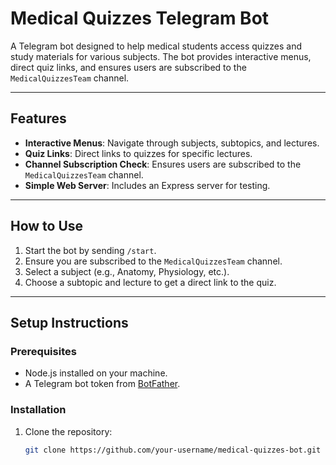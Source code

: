 # Medical Quizzes Telegram Bot

A Telegram bot designed to help medical students access quizzes and study materials for various subjects. The bot provides interactive menus, direct quiz links, and ensures users are subscribed to the `MedicalQuizzesTeam` channel.

---

## Features
- **Interactive Menus**: Navigate through subjects, subtopics, and lectures.
- **Quiz Links**: Direct links to quizzes for specific lectures.
- **Channel Subscription Check**: Ensures users are subscribed to the `MedicalQuizzesTeam` channel.
- **Simple Web Server**: Includes an Express server for testing.

---

## How to Use
1. Start the bot by sending `/start`.
2. Ensure you are subscribed to the `MedicalQuizzesTeam` channel.
3. Select a subject (e.g., Anatomy, Physiology, etc.).
4. Choose a subtopic and lecture to get a direct link to the quiz.

---

## Setup Instructions

### Prerequisites
- Node.js installed on your machine.
- A Telegram bot token from [BotFather](https://core.telegram.org/bots#botfather).

### Installation
1. Clone the repository:
   ```bash
   git clone https://github.com/your-username/medical-quizzes-bot.git
